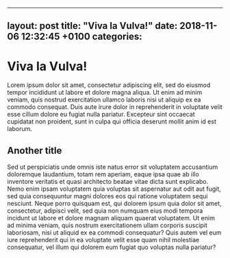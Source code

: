 ---
 layout: post
 title: "Viva la Vulva!"
 date: 2018-11-06 12:32:45 +0100 
 categories:
 ---
# Viva la Vulva!
Lorem ipsum dolor sit amet, consectetur adipiscing elit, sed do eiusmod 
tempor incididunt ut labore et dolore magna aliqua. Ut enim ad minim 
veniam, quis nostrud exercitation ullamco laboris nisi ut aliquip ex ea 
commodo consequat. Duis aute irure dolor in reprehenderit in voluptate 
velit esse cillum dolore eu fugiat nulla pariatur. Excepteur sint 
occaecat cupidatat non proident, sunt in culpa qui officia deserunt 
mollit anim id est laborum.
## Another title
Sed ut perspiciatis unde omnis iste natus error sit voluptatem 
accusantium doloremque laudantium, totam rem aperiam, eaque ipsa quae ab 
illo inventore veritatis et quasi architecto beatae vitae dicta sunt 
explicabo. Nemo enim ipsam voluptatem quia voluptas sit aspernatur aut 
odit aut fugit, sed quia consequuntur magni dolores eos qui ratione 
voluptatem sequi nesciunt. Neque porro quisquam est, qui dolorem ipsum 
quia dolor sit amet, consectetur, adipisci velit, sed quia non numquam 
eius modi tempora incidunt ut labore et dolore magnam aliquam quaerat 
voluptatem. Ut enim ad minima veniam, quis nostrum exercitationem ullam 
corporis suscipit laboriosam, nisi ut aliquid ex ea commodi consequatur? 
Quis autem vel eum iure reprehenderit qui in ea voluptate velit esse 
quam nihil molestiae consequatur, vel illum qui dolorem eum fugiat quo 
voluptas nulla pariatur?
